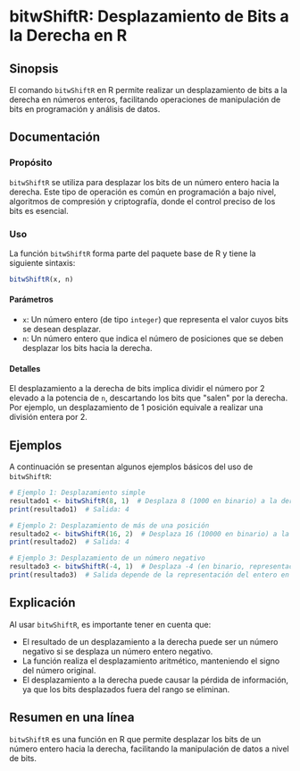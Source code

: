 <!--
Meta Description: # bitwShiftR: Desplazamiento de Bits a la Derecha en R ## Sinopsis El comando `bitwShiftR` en R permite realizar un desplazamiento de bits a la derech...
Meta Keywords: bits, bitwshiftr, derecha, desplazamiento, número
-->

# bitwShiftR: Desplazamiento de Bits a la Derecha en R

## Sinopsis
El comando `bitwShiftR` en R permite realizar un desplazamiento de bits a la derecha en números enteros, facilitando operaciones de manipulación de bits en programación y análisis de datos.

## Documentación
### Propósito
`bitwShiftR` se utiliza para desplazar los bits de un número entero hacia la derecha. Este tipo de operación es común en programación a bajo nivel, algoritmos de compresión y criptografía, donde el control preciso de los bits es esencial.

### Uso
La función `bitwShiftR` forma parte del paquete base de R y tiene la siguiente sintaxis:

```R
bitwShiftR(x, n)
```

#### Parámetros
- `x`: Un número entero (de tipo `integer`) que representa el valor cuyos bits se desean desplazar.
- `n`: Un número entero que indica el número de posiciones que se deben desplazar los bits hacia la derecha.

#### Detalles
El desplazamiento a la derecha de bits implica dividir el número por 2 elevado a la potencia de `n`, descartando los bits que "salen" por la derecha. Por ejemplo, un desplazamiento de 1 posición equivale a realizar una división entera por 2.

## Ejemplos
A continuación se presentan algunos ejemplos básicos del uso de `bitwShiftR`:

```R
# Ejemplo 1: Desplazamiento simple
resultado1 <- bitwShiftR(8, 1)  # Desplaza 8 (1000 en binario) a la derecha 1 posición
print(resultado1)  # Salida: 4

# Ejemplo 2: Desplazamiento de más de una posición
resultado2 <- bitwShiftR(16, 2)  # Desplaza 16 (10000 en binario) a la derecha 2 posiciones
print(resultado2)  # Salida: 4

# Ejemplo 3: Desplazamiento de un número negativo
resultado3 <- bitwShiftR(-4, 1)  # Desplaza -4 (en binario, representación en complemento a dos)
print(resultado3)  # Salida depende de la representación del entero en memoria
```

## Explicación
Al usar `bitwShiftR`, es importante tener en cuenta que:
- El resultado de un desplazamiento a la derecha puede ser un número negativo si se desplaza un número entero negativo.
- La función realiza el desplazamiento aritmético, manteniendo el signo del número original.
- El desplazamiento a la derecha puede causar la pérdida de información, ya que los bits desplazados fuera del rango se eliminan.

## Resumen en una línea
`bitwShiftR` es una función en R que permite desplazar los bits de un número entero hacia la derecha, facilitando la manipulación de datos a nivel de bits.